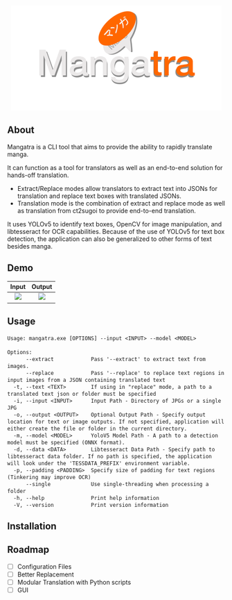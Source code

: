 <div align="center">

<a href="https://github.com/FoundedNahte/mangatra"><img src="assets/mangatra_logo.png" role="img"></a>

</div>

## About

Mangatra is a CLI tool that aims to provide the ability to rapidly translate manga.

It can function as a tool for translators as well as an end-to-end solution for hands-off translation.
 - Extract/Replace modes allow translators to extract text into JSONs for translation and replace text boxes with translated JSONs.
 - Translation mode is the combination of extract and replace mode as well as translation from ct2sugoi to provide end-to-end translation. 

It uses YOLOv5 to identify text boxes, OpenCV for image manipulation, and libtesseract for OCR capabilities. Because of the use of YOLOv5 for text box detection, the application can also be generalized to other forms of text besides manga.

## Demo
| Input             |  Output |
:-------------------------:|:-------------------------:
![](https://github.com/FoundedNahte/mangatra/blob/master/assets/input.png)  |  ![](https://github.com/FoundedNahte/mangatra/blob/master/assets/output.png)

## Usage
```
Usage: mangatra.exe [OPTIONS] --input <INPUT> --model <MODEL>

Options:
      --extract            Pass '--extract' to extract text from images.
      --replace            Pass '--replace' to replace text regions in input images from a JSON containing translated text
  -t, --text <TEXT>        If using in "replace" mode, a path to a translated text json or folder must be specified
  -i, --input <INPUT>      Input Path - Directory of JPGs or a single JPG
  -o, --output <OUTPUT>    Optional Output Path - Specify output location for text or image outputs. If not specified, application will either create the file or folder in the current directory.
  -m, --model <MODEL>      YoloV5 Model Path - A path to a detection model must be specified (ONNX format).
  -d, --data <DATA>        Libtesseract Data Path - Specify path to libtesseract data folder. If no path is specified, the application will look under the 'TESSDATA_PREFIX' environment variable.
  -p, --padding <PADDING>  Specify size of padding for text regions (Tinkering may improve OCR)
      --single             Use single-threading when processing a folder
  -h, --help               Print help information
  -V, --version            Print version information
```
## Installation

## Roadmap
- [ ] Configuration Files
- [ ] Better Replacement
- [ ] Modular Translation with Python scripts
- [ ] GUI
